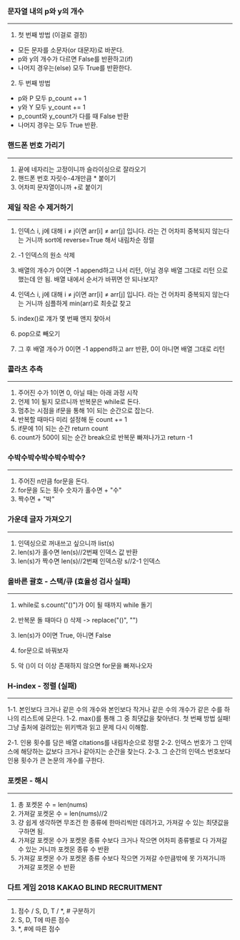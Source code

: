 ### 문자열 내의 p와 y의 개수
---
1. 첫 번째 방법 (이걸로 결정)
- 모든 문자를 소문자(or 대문자)로 바꾼다.
- p와 y의 개수가 다르면 False를 반환하고(if)
- 나머지 경우는(else) 모두 True를 반환한다.

2. 두 번째 방법
- p와 P 모두 p_count += 1
- y와 Y 모두 y_count += 1
- p_count와 y_count가 다를 때 False 반환
- 나머지 경우는 모두 True 반환.


### 핸드폰 번호 가리기
---
1. 끝에 네자리는 고정이니까 슬라이싱으로 잘라오기
2. 핸드폰 번호 자릿수-4개만큼 * 붙이기
3. 어차피 문자열이니까 +로 붙이기

### 제일 작은 수 제거하기
---
1. 인덱스 i, j에 대해 i ≠ j이면 arr[i] ≠ arr[j] 입니다. 라는 건 어차피 중복되지 않는다는 거니까 sort에 reverse=True 해서 내림차순 정렬
2. -1 인덱스의 원소 삭제
3. 배열의 개수가 0이면 -1 append하고 나서 리턴, 아닐 경우 배열 그대로 리턴
으로 했는데 안 됨. 배열 내에서 순서가 바뀌면 안 되나보지?

1. 인덱스 i, j에 대해 i ≠ j이면 arr[i] ≠ arr[j] 입니다. 라는 건 어차피 중복되지 않는다는 거니까 심플하게 min(arr)로 최솟값 찾고
2. index()로 걔가 몇 번째 앤지 찾아서
3. pop으로 빼오기
4. 그 후 배열 개수가 0이면 -1 append하고 arr 반환, 0이 아니면 배열 그대로 리턴

### 콜라츠 추측
---
1. 주어진 수가 1이면 0, 아닐 때는 아래 과정 시작
2. 언제 1이 될지 모르니까 반복문은 while로 돈다.
3. 멈추는 시점을 if문을 통해 1이 되는 순간으로 잡는다.
4. 반복할 때마다 미리 설정해 둔 count += 1
5. if문에 1이 되는 순간 return count
6. count가 500이 되는 순간 break으로 반복문 빠져나가고 return -1

### 수박수박수박수박수박수?
---
1. 주어진 n만큼 for문을 돈다.
2. for문을 도는 횟수 숫자가 홀수면 + "수"
3. 짝수면 + "박"

### 가운데 글자 가져오기
---
1. 인덱싱으로 꺼내쓰고 싶으니까 list(s)
2. len(s)가 홀수면 len(s)//2번째 인덱스 값 반환
3. len(s)가 짝수면 len(s)//2번째 인덱스랑 s//2-1 인덱스

### 올바른 괄호 - 스택/큐 (효율성 검사 실패)
---
1. while로 s.count("()")가 0이 될 때까지 while 돌기
2. 반복문 돌 때마다 () 삭제 -> replace("()", "")
3. len(s)가 0이면 True, 아니면 False

1. for문으로 바꿔보자

2. 악 ()이 더 이상 존재하지 않으면 for문을 빠져나오자

### H-index - 정렬 (실패)
---
1-1. 본인보다 크거나 같은 수의 개수와 본인보다 작거나 같은 수의 개수가 같은 수를 하나의 리스트에 모은다.
1-2. max()를 통해 그 중 최댓값을 찾아낸다.
첫 번째 방법 실패! 그냥 출처에 걸려있는 위키백과 읽고 문제 다시 이해함.

2-1. 인용 횟수를 담은 배열 citations를 내림차순으로 정렬
2-2. 인덱스 번호가 그 인덱스에 해당하는 값보다 크거나 같아지는 순간을 찾는다.
2-3. 그 순간의 인덱스 번호보다 인용 횟수가 큰 논문의 개수를 구한다.


### 포켓몬 - 해시 
---
1. 총 포켓몬 수 = len(nums)
2. 가져갈 포켓몬 수 = len(nums)//2
3. 걍 쉽게 생각하면 무조건 한 종류에 한마리씩만 데려가고, 가져갈 수 있는 최댓값을 구하면 됨.
4. 가져갈 포켓몬 수가 포켓몬 종류 수보다 크거나 작으면 어차피 종류별로 다 가져갈 수 있는 거니까 포켓몬 종류 수 반환
5. 가져갈 포켓몬 수가 포켓몬 종류 수보다 작으면 가져갈 수만큼밖에 못 가져가니까 가져갈 포켓몬 수 반환

### 다트 게임 2018 KAKAO BLIND RECRUITMENT
---
1. 점수 / S, D, T / *, # 구분하기
2. S, D, T에 따른 점수
3. *, #에 따른 점수